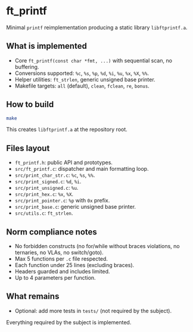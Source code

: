 # ft_printf

Minimal `printf` reimplementation producing a static library `libftprintf.a`.

## What is implemented

- Core `ft_printf(const char *fmt, ...)` with sequential scan, no buffering.
- Conversions supported: `%c`, `%s`, `%p`, `%d`, `%i`, `%u`, `%x`, `%X`, `%%`.
- Helper utilities: `ft_strlen`, generic unsigned base printer.
- Makefile targets: `all` (default), `clean`, `fclean`, `re`, `bonus`.

## How to build

```bash
make
```

This creates `libftprintf.a` at the repository root.

## Files layout

- `ft_printf.h`: public API and prototypes.
- `src/ft_printf.c`: dispatcher and main formatting loop.
- `src/print_char_str.c`: `%c`, `%s`, `%%`.
- `src/print_signed.c`: `%d`, `%i`.
- `src/print_unsigned.c`: `%u`.
- `src/print_hex.c`: `%x`, `%X`.
- `src/print_pointer.c`: `%p` with `0x` prefix.
- `src/print_base.c`: generic unsigned base printer.
- `src/utils.c`: `ft_strlen`.

## Norm compliance notes

- No forbidden constructs (no for/while without braces violations, no ternaries, no VLAs, no switch/goto).
- Max 5 functions per `.c` file respected.
- Each function under 25 lines (excluding braces).
- Headers guarded and includes limited.
- Up to 4 parameters per function.

## What remains

- Optional: add more tests in `tests/` (not required by the subject).

Everything required by the subject is implemented.
